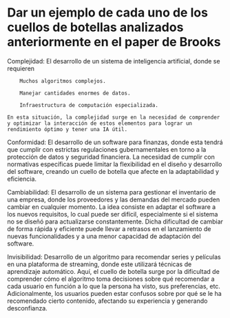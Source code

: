 # Dar un ejemplo de cada uno de los cuellos de botellas analizados anteriormente en el paper de Brooks 

Complejidad: 
    El desarrollo de un sistema de inteligencia artificial, donde se requieren 

        Muchos algoritmos complejos. 

        Manejar cantidades enormes de datos. 

        Infraestructura de computación especializada. 

    En esta situación, la complejidad surge en la necesidad de comprender y optimizar la interacción de estos elementos para lograr un rendimiento óptimo y tener una IA útil. 


Conformidad: 
    El desarrollo de un software para finanzas, donde esta tendrá que cumplir con estrictas regulaciones gubernamentales en torno a la protección de datos y seguridad financiera. La necesidad de cumplir con normativas específicas puede limitar la flexibilidad en el diseño y desarrollo del software, creando un cuello de botella que afecte en la adaptabilidad y eficiencia. 

 
Cambiabilidad: 
    El desarrollo de un sistema para gestionar el inventario de una empresa, donde los proveedores y las demandas del mercado pueden cambiar en cualquier momento. La idea consiste en adaptar el software a los nuevos requisitos, lo cual puede ser difícil, especialmente si el sistema no se diseñó para actualizarse constantemente. Dicha dificultad de cambiar de forma rápida y eficiente puede llevar a retrasos en el lanzamiento de nuevas funcionalidades y a una menor capacidad de adaptación del software. 

 
Invisibilidad: 
    Desarrollo de un algoritmo para recomendar series y películas en una plataforma de streaming, donde este utilizará técnicas de aprendizaje automático. Aquí, el cuello de botella surge por la dificultad de comprender cómo el algoritmo toma decisiones sobre qué recomendar a cada usuario en función a lo que la persona ha visto, sus preferencias, etc. Adicionalmente, los usuarios pueden estar confusos sobre por qué se le ha recomendado cierto contenido, afectando su experiencia y generando desconfianza. 